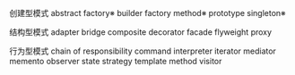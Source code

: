 创建型模式
abstract factory※
builder
factory method※
prototype
singleton※

结构型模式
adapter
bridge
composite
decorator
facade
flyweight
proxy

行为型模式
chain of responsibility
command
interpreter
iterator
mediator
memento
observer
state
strategy
template method
visitor
